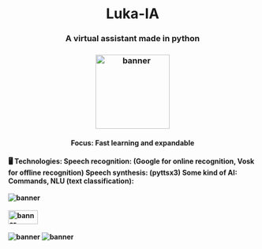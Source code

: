 <h1 align="center">
  Luka-IA
  </h1>
 <h3 align="center"> 
 A virtual assistant made in python 
</h3>
<h3 align="center"> 
  <img alt="banner" src="https://user-images.githubusercontent.com/88866403/229328053-0a85c026-1ad1-4341-8bb2-6042e0110f7d.png" width="150" height="150">
</h3>
 <h4 align="center"> 
 Focus:
Fast learning and expandable 
</h4>
  <h4> 
    🖥️ Technologies: Speech recognition: (Google for online recognition, Vosk for offline recognition) Speech synthesis: (pyttsx3) Some kind of AI: Commands, NLU (text classification):
    <br />
    <br />
    <img alt="banner" src="https://img.shields.io/badge/Python-FFD43B?style=for-the-badge&logo=python&logoColor=blue">
        <br />
        <br />
    <img alt="banner" src="https://user-images.githubusercontent.com/88866403/229329219-8766fb8a-556c-48a3-80be-955c6ffe2000.png" width="60" height="28">
    <br />
    <br />
    <img alt="banner" src="https://img.shields.io/badge/*-Vosk-green">
    <img alt="banner" src="https://img.shields.io/badge/*-pyttsx3-orange">
    </h4>
